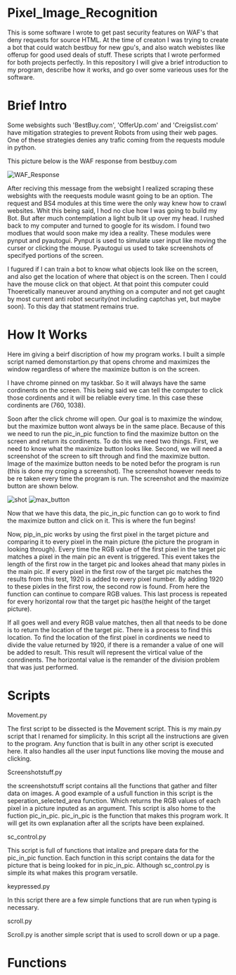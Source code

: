 # Pixel_Image_Recognition

   This is some software I wrote to get past security features on WAF's that deny requests for source HTML. At the time of creaton I was trying to create a bot that could watch bestbuy for new gpu's, and also watch webistes like offerup for good used deals of stuff. These scripts that I wrote performed for both projects perfectly. In this repository I will give a brief introduction to my program, describe how it works, and go over some varieous uses for the software.   
 
# Brief Intro

   Some websights such 'BestBuy.com', 'OfferUp.com' and 'Creigslist.com' have mitigation strategies to prevent Robots from using their web pages. One of these strategies denies any trafic coming from the requests module in python. 
   
   This picture below is the WAF response from bestbuy.com

![WAF_Response](https://user-images.githubusercontent.com/92893340/161455165-81078a35-0a41-4527-917c-6ec8acf05918.PNG)

   After reciving this message from the websight I realized scraping these websights with the reequests module wasnt going to be an option. The request and BS4 modules at this time were the only way knew how to crawl websites. Whit this being said, I hod no clue how I was going to build my Bot. But after much contemplation a light bulb lit up over my head. I rushed back to my computer and turned to google for its wisdom. I found two modlues that would soon make my idea a reality. These modules were pynput and pyautogui. Pynput is used to simulate user input like moving the curser or clicking the mouse. Pyautogui us used to take screenshots of specifyed portions of the screen. 
   
  I fugured if I can train a bot to know what objects look like on the screen, and also get the location of where that object is on the screen. Then I could have the mouse click on that object. At that point this computer could Thoeretically maneuver around anything on a computer and not get caught by most current anti robot security(not including captchas yet, but maybe soon). To this day that statment remains true. 

# How It Works

Here im giving a beirf discription of how my program works. I built a simple script named demonstartion.py that opens chrome and maximizes the window regardless of where the maximize button is on the screen. 

I have chrome pinned on my taskbar. So it will always have the same cordinents on the screen. This being said we can tell the computer to click those cordinents and it will be reliable every time. In this case these cordinents are (760, 1038).

Soon after the click chrome will open. Our goal is to maximize the window, but the maximize button wont always be in the same place. Because of this we need to run the pic_in_pic function to find the maximize button on the screen and return its cordinents. To do this we need two things. First, we need to know what the maximize button looks like. Second, we will need a screenshot of the screen to sift through and find the maximize button. Image of the maximize button needs to be noted befor the program is run (this is done my croping a screenshot). The screenshot however needs to be re taken every time the program is run. The screenshot and the maximize button are shown below.

![shot](https://user-images.githubusercontent.com/92893340/168201851-14c283a7-30df-4fe4-9615-6a103d2e096d.png)
![max_button](https://user-images.githubusercontent.com/92893340/168203000-694aec79-e041-4ca9-8507-4c0bb1fefbf0.PNG)

Now that we have this data, the pic_in_pic function can go to work to find the maximize button and click on it. This is where the fun begins! 

Now, pip_in_pic works by using the first pixel in the target picture and comparing it to every pixel in the main picture (the picture the program in looking through). Every time the RGB value of the first pixel in the target pic matches a pixel in the main pic an event is triggered. This event takes the length of the first row in the target pic and lookes ahead that many pixles in the main pic. If every pixel in the first row of the target pic matches the results from this test, 1920 is added to every pixel number. By adding 1920 to these pixles in the first row, the second row is found. From here the function can continue to compare RGB values. This last process is repeated for every horizontal row that the target pic has(the height of the target picture). 

If all goes well and every RGB value matches, then all that needs to be done is to return the location of the target pic. There is a process to find this location. To find the location of the first pixel in cordinents we need to divide the value returned by 1920, if there is a remander a value of one will be added to result. This result will represent the virtical value of the conrdinents. The horizontal value is the remander of the division problem that was just performed.


# Scripts

Movement.py

The first script to be dissected is the Movement script. This is my main.py script that I renamed for simplicity. In this script all the instructions are given to the program. Any function that is built in any other script is executed here. It also handles all the user input functions like moving the mouse and clicking. 

Screenshotstuff.py

the screenshotstuff script contains all the functions that gather and filter data on images. A good example of a usfull function in this script is the seperation_selected_area function. Which returns the RGB values of each pixel in a picture inputed as an argument. This script is also home to the fuction pic_in_pic. pic_in_pic is the function that makes this program work. It will get its own explanation after all the scripts have been explained. 

sc_control.py

This script is full of functions that intalize and prepare data for the pic_in_pic function. Each function in this script contains the data for the picture that is being looked for in pic_in_pic. Although sc_control.py is simple its what makes this program versatile.

keypressed.py

In this script there are a few simple functions that are run when typing is necessary. 

scroll.py

Scroll.py is another simple script that is used to scroll down or up a page. 

# Functions
